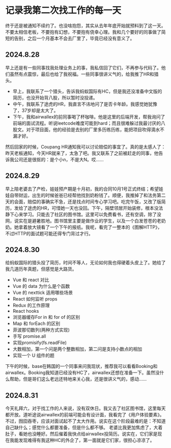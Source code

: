 # 记录我第二次找工作的每一天

终于还是被通知不续约了。也没啥抱怨，其实从去年年底开始就预料到了这一天。不要太相信老板，不要抱有幻想，不要抱有侥幸心理。我和几个要好的同事做了简短的告别，之后一个月基本不会去厂里了，毕竟已经没有意义了。

## 2024.8.28

早上还是有一些同事找我处理业务上的事，我私信回了它们，不再参与代码了。他们虽然有点震惊，最后也给了我祝福。一些同事很讲义气的，给我推了HR和猎头。

* 早上，我联系了一个猎头，告诉我蚂蚁国际有HC，但是我还没准备中文版的简历，也没开始背八股，所以暂时没投递。
* 中午，我联系了途虎的HR，我直言不讳地问了是否卡年龄。我感觉她犹豫了，37岁却是太大了。
* 下午，我和airwallex的前同事喝了杯咖啡。他是这里的后端开发，帮我询问了前端的面试流程。听说leetcode难度可能到hard；而且很难躲过我最讨厌的八股文。对于项目面，他的经验是去别的厂里多历练历练，能把项目吹得滴水不漏才好。

然后回家的时候，Coupang HR通知我可以讨论赔偿的事宜了。真的是太感人了：昨天老板通知，今天HR就来了，太急了吧。我又联系了之前被赶走的同事，他告诉我公司还是很抠的：是个小n，不是大N。哎……

## 2024.8.29

早上陪老婆去了产检，娃娃预产期是十月初，我的合同10月1号正式终结；希望娃娃自带财运，出生的时候爸爸已经帮他找到奶粉钱了。顺便，我推掉了和法务第二天的会面，赔偿的事确实不急，还是找点时间专心学习吧。吃完午饭，又改了版简历，发给了途虎的HR，可惜她一天也没回。下午，隔壁领居开始装修，根本没法静下心来学习。只能去了社区的图书馆。这里可以免费看书，还有空调，除了没网，说实在是避暑胜地。图书馆里主要是做作业的学生，以及一个白发苍苍的老奶奶。她拿着放大镜看了一个下午的报纸。我呢，看完了一整本的《图解HTTP》，不过HTTP的面试题可能还得专门背过才行。


## 2024.8.30

给蚂蚁国际的猎头投了简历，时间不等人，无论如何我也得硬着头皮上了。她给了我几道历年真题，但感觉是大路货。

* Vue 和 react 对比
* Vue 的 data 为什么是个函数
* Vue 的 nexttick 适用哪些场景
* React 如何监听 props
* Redux 的工作原理
* React hooks
* 浏览器缓存For in 和 for of 的区别
* Map 和 forEach 的区别
* 菲波那切数列(两种方式实现)
* 手写 promise.all
* 实现promisify(fs.readFile)
* 大数相加，第一个问是两个整数相加，第二问是支持小数点的相加
* 实现一个 U 组件的题

下午的时候，base在韩国的一个同事来问我现状，推荐我可以看看Booking和airwallex。Booking我知道已经没有HC了，airwallex还想在准备一下。虽然没什么帮助，但是哥们这么老远还特地来关心我，还是很讲义气的，感动……

## 2024.8.31

今天礼拜六，对于找工作的人来说，没有双休日。我又去了社区图书馆，这里每天都开放。道听途说airwallex的前端可能会有设计面，我看完了《用户体验要素》。不过，囫囵吞枣，应该对面试起不了太大作用。说实在这个阶段最难的是：不知道自己缺什么；感觉什么都要准备，但是什么都不够。
老婆比我更加焦虑了，大着肚子，看她也没睡好。然后催着我快点给airwallex投简历。说实在，它们家是现在我能发现难得有我这种HC的外企了，第一面就是它们家，很担心凉凉了。